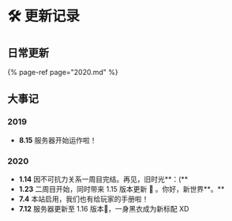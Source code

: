 # 🛠️ 更新记录

## 日常更新

{% page-ref page="2020.md" %}

## 大事记

### 2019

* **8.15** 服务器开始运作啦！

### 2020

* **1.14** 因不可抗力关系一周目完结。再见，旧时光**：\(**
* **1.23** 二周目开始，同时带来 1.15 版本更新 🐝 。你好，新世界**。**
* **7.4** 本站启用，我们也有给玩家的手册啦！
* **7.12** 服务器更新至 1.16 版本👿，一身黑衣成为新标配 XD

